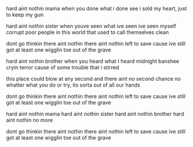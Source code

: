 hard aint nothin mama
when you done what i done
see i sold my heart, just to keep my gun

hard aint nothin sister
when youve seen what ive seen
ive seen myself corrupt poor people in this world that
used to call themselves clean

dont go thinkin there aint nothin
there aint nothin left to save
cause ive still got at least one
wigglin toe out of the grave

hard aint nothin brother
when you heard what I heard
midnight banshee cryin terror
cause of some trouble that i stirred

this place could blow at any second
and there aint no second chance
no whatter what you do or try, its sorta out of all our hands

dont go thinkin there aint nothin
there aint nothin left to save
cause ive still got at least one
wigglin toe out of the grave

hard aint nothin mama
hard aint nothin sister
hard aint nothin brother
hard aint nothin no more

dont go thinkin there aint nothin
there aint nothin left to save
cause ive still got at least one
wigglin toe out of the grave
